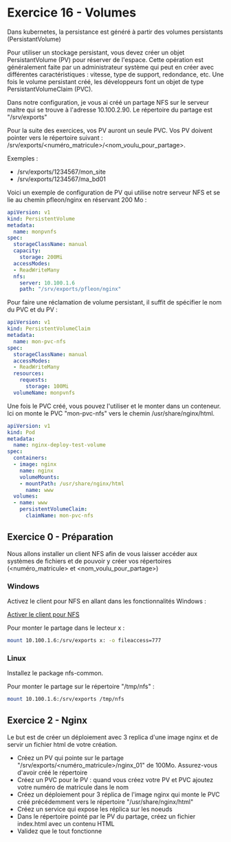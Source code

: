 # Exercice 16 - Volumes

Dans kubernetes, la persistance est généré à partir des volumes persistants (PersistantVolume)

Pour utiliser un stockage persistant, vous devez créer un objet PersistantVolume (PV) pour réserver de l'espace. Cette opération est généralement faite par un administrateur système qui peut en créer avec différentes caractéristiques : vitesse, type de support, redondance, etc. Une fois le volume persistant créé, les développeurs font un objet de type PersistantVolumeClaim (PVC).

Dans notre configuration, je vous ai créé un partage NFS sur le serveur maître qui se trouve à l'adresse 10.100.2.90. Le répertoire du partage est "/srv/exports"

Pour la suite des exercices, vos PV auront un seule PVC. Vos PV doivent pointer vers le répertoire suivant : /srv/exports/<numéro_matricule>/<nom_voulu_pour_partage>.

Exemples :

- /srv/exports/1234567/mon_site
- /srv/exports/1234567/ma_bd01

Voici un exemple de configuration de PV qui utilise notre serveur NFS et se lie au chemin pfleon/nginx en réservant 200 Mo :

```yaml
apiVersion: v1
kind: PersistentVolume
metadata:
  name: monpvnfs
spec:
  storageClassName: manual
  capacity:
    storage: 200Mi
  accessModes:
  - ReadWriteMany
  nfs:
    server: 10.100.1.6
    path: "/srv/exports/pfleon/nginx"
```

Pour faire une réclamation de volume persistant, il suffit de spécifier le nom du PVC et du PV :

```yaml
apiVersion: v1
kind: PersistentVolumeClaim
metadata:
  name: mon-pvc-nfs
spec:
  storageClassName: manual
  accessModes:
  - ReadWriteMany
  resources:
    requests:
      storage: 100Mi
  volumeName: monpvnfs
```

Une fois le PVC créé, vous pouvez l'utiliser et le monter dans un conteneur. Ici on monte le PVC "mon-pvc-nfs" vers le chemin /usr/share/nginx/html.

```yaml
apiVersion: v1
kind: Pod
metadata:
  name: nginx-deploy-test-volume
spec:
  containers:
  - image: nginx
    name: nginx
    volumeMounts:
    - mountPath: /usr/share/nginx/html
      name: www
  volumes:
  - name: www
    persistentVolumeClaim:
      claimName: mon-pvc-nfs
```

## Exercice 0 - Préparation

Nous allons installer un client NFS afin de vous laisser accéder aux systèmes de fichiers et de pouvoir y créer vos répertoires (<numéro_matricule> et <nom_voulu_pour_partage>)

### Windows

Activez le client pour NFS en allant dans les fonctionnalités Windows :

[Activer le client pour NFS](img/windows_install_nfs_client.png)

Pour monter le partage dans le lecteur x :

```bash
mount 10.100.1.6:/srv/exports x: -o fileaccess=777
```

### Linux

Installez le package nfs-common.

Pour monter le partage sur le répertoire "/tmp/nfs" :

```bash
mount 10.100.1.6:/srv/exports /tmp/nfs
```

## Exercice 2 - Nginx

Le but est de créer un déploiement avec 3 replica d'une image nginx et de servir un fichier html de votre création.

- Créez un PV qui pointe sur le partage "/srv/exports/<numéro_matricule>/nginx_01" de 100Mo. Assurez-vous d'avoir créé le répertoire
- Créez un PVC pour le PV : quand vous créez votre PV et PVC ajoutez votre numéro de matricule dans le nom
- Créez un déploiement pour 3 réplica de l'image nginx qui monte le PVC créé précédemment vers le répertoire "/usr/share/nginx/html"
- Créez un service qui expose les réplica sur les noeuds
- Dans le répertoire pointé par le PV du partage, créez un fichier index.html avec un contenu HTML
- Validez que le tout fonctionne
